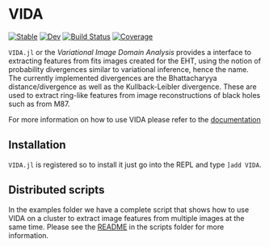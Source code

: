 # VIDA

[![Stable](https://img.shields.io/badge/docs-stable-blue.svg)](https://ptiede.github.io/VIDA.jl/stable)
[![Dev](https://img.shields.io/badge/docs-dev-blue.svg)](https://ptiede.github.io/VIDA.jl/dev)
[![Build Status](https://github.com/ptiede/VIDA.jl/workflows/CI/badge.svg)](https://github.com/ptiede/VIDA.jl/actions)
[![Coverage](https://codecov.io/gh/ptiede/VIDA.jl/branch/master/graph/badge.svg)](https://codecov.io/gh/ptiede/VIDA.jl)


`VIDA.jl` or the *Variational Image Domain Analysis* provides a interface to extracting features from fits images created for the EHT, using the notion of probability divergences similar to variational inference, hence the name. The currently implemented divergences are the Bhattacharyya distance/divergence as well as the Kullback-Leibler divergence. These are used to extract ring-like features from image reconstructions of black holes such as from M87. 

For more information on how to use VIDA please refer to the [documentation](https://ptiede.github.io/VIDA.jl/stable)

## Installation

`VIDA.jl` is registered so to install it just go into the REPL and type `]add VIDA`.


## Distributed scripts

In the examples folder we have a complete script that shows how to use VIDA on a cluster to extract image features from multiple images at the same time. Please see the [README](https://github.com/ptiede/VIDA.jl/tree/master/scripts) in the scripts folder for more information.
